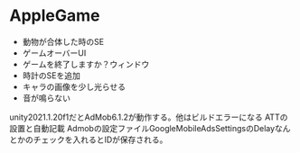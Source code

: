 # AppleGame

- 動物が合体した時のSE
- ゲームオーバーUI
- ゲームを終了しますか？ウィンドウ
- 時計のSEを追加
- キャラの画像を少し光らせる
- 音が鳴らない


unity2021.1.20f1だとAdMob6.1.2が動作する。他はビルドエラーになる
ATTの設置と自動記載
Admobの設定ファイルGoogleMobileAdsSettingsのDelayなんとかのチェックを入れるとIDが保存される。
